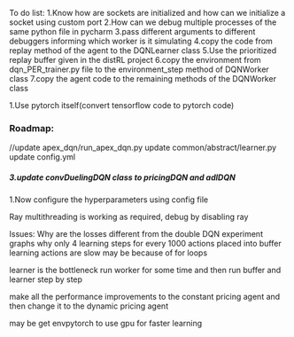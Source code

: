 To do list:
1.Know how are sockets are initialized and how can we initialize a socket using custom port 
2.How can we debug multiple processes of the same python file in pycharm
3.pass different arguments to different debuggers informing which worker is it simulating
4.copy the code from replay method of the agent to the DQNLearner class
5.Use the prioritized replay buffer given in the distRL project
6.copy the environment from dqn_PER_trainer.py file to the environment_step method of DQNWorker class
7.copy the agent code to the remaining methods of the DQNWorker class 


1.Use pytorch itself(convert tensorflow code to pytorch code)

### Roadmap:
//update apex_dqn/run_apex_dqn.py
update common/abstract/learner.py
update config.yml
##### 3.update convDuelingDQN class to pricingDQN and adlDQN

1.Now configure the hyperparameters using config file

Ray multithreading is working as required, debug by disabling ray 

Issues:
Why are the losses different from the double DQN experiment graphs
why only 4 learning steps for every 1000 actions placed into buffer
learning actions are slow may be because of for loops 

learner is the bottleneck run worker for some time and then run buffer and learner
step by step

make all the performance improvements to the constant pricing  agent
and then change it to the dynamic pricing agent


may be get envpytorch to use gpu for faster learning








